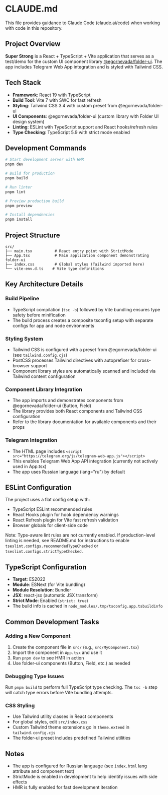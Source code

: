# CLAUDE.md

This file provides guidance to Claude Code (claude.ai/code) when working with code in this repository.

## Project Overview

**Super Strong** is a React + TypeScript + Vite application that serves as a test/demo for the custom UI component library [@egornevada/folder-ui](https://www.npmjs.com/package/@egornevada/folder-ui). The app includes Telegram Web App integration and is styled with Tailwind CSS.

## Tech Stack

- **Framework**: React 19 with TypeScript
- **Build Tool**: Vite 7 with SWC for fast refresh
- **Styling**: Tailwind CSS 3.4 with custom preset from @egornevada/folder-ui
- **UI Components**: @egornevada/folder-ui (custom library with Folder UI design system)
- **Linting**: ESLint with TypeScript support and React hooks/refresh rules
- **Type Checking**: TypeScript 5.9 with strict mode enabled

## Development Commands

```bash
# Start development server with HMR
pnpm dev

# Build for production
pnpm build

# Run linter
pnpm lint

# Preview production build
pnpm preview

# Install dependencies
pnpm install
```

## Project Structure

```
src/
├── main.tsx          # React entry point with StrictMode
├── App.tsx           # Main application component demonstrating folder-ui
├── index.css         # Global styles (Tailwind imported here)
└── vite-env.d.ts    # Vite type definitions
```

## Key Architecture Details

### Build Pipeline
- TypeScript compilation (`tsc -b`) followed by Vite bundling ensures type safety before minification
- The build process creates a composite tsconfig setup with separate configs for app and node environments

### Styling System
- Tailwind CSS is configured with a preset from @egornevada/folder-ui (see `tailwind.config.cjs`)
- PostCSS processes Tailwind directives with autoprefixer for cross-browser support
- Component library styles are automatically scanned and included via Tailwind content configuration

### Component Library Integration
- The app imports and demonstrates components from @egornevada/folder-ui (Button, Field)
- The library provides both React components and Tailwind CSS configuration
- Refer to the library documentation for available components and their props

### Telegram Integration
- The HTML page includes `<script src="https://telegram.org/js/telegram-web-app.js"></script>`
- This enables Telegram Web App API integration (currently not actively used in App.tsx)
- The app uses Russian language (lang="ru") by default

## ESLint Configuration

The project uses a flat config setup with:
- TypeScript ESLint recommended rules
- React Hooks plugin for hook dependency warnings
- React Refresh plugin for Vite fast refresh validation
- Browser globals for client-side code

Note: Type-aware lint rules are not currently enabled. If production-level linting is needed, see README.md for instructions to enable `tseslint.configs.recommendedTypeChecked` or `tseslint.configs.strictTypeChecked`.

## TypeScript Configuration

- **Target**: ES2022
- **Module**: ESNext (for Vite bundling)
- **Module Resolution**: Bundler
- **JSX**: react-jsx (automatic JSX transform)
- **Strict Mode**: Enabled (`strict: true`)
- The build info is cached in `node_modules/.tmp/tsconfig.app.tsbuildinfo`

## Common Development Tasks

### Adding a New Component
1. Create the component file in `src/` (e.g., `src/MyComponent.tsx`)
2. Import the component in `App.tsx` and use it
3. Run `pnpm dev` to see HMR in action
4. Use folder-ui components (Button, Field, etc.) as needed

### Debugging Type Issues
Run `pnpm build` to perform full TypeScript type checking. The `tsc -b` step will catch type errors before Vite bundling attempts.

### CSS Styling
- Use Tailwind utility classes in React components
- For global styles, edit `src/index.css`
- Custom Tailwind theme extensions go in `theme.extend` in `tailwind.config.cjs`
- The folder-ui preset includes predefined Tailwind utilities

## Notes

- The app is configured for Russian language (see `index.html` lang attribute and component text)
- StrictMode is enabled in development to help identify issues with side effects
- HMR is fully enabled for fast development iteration

